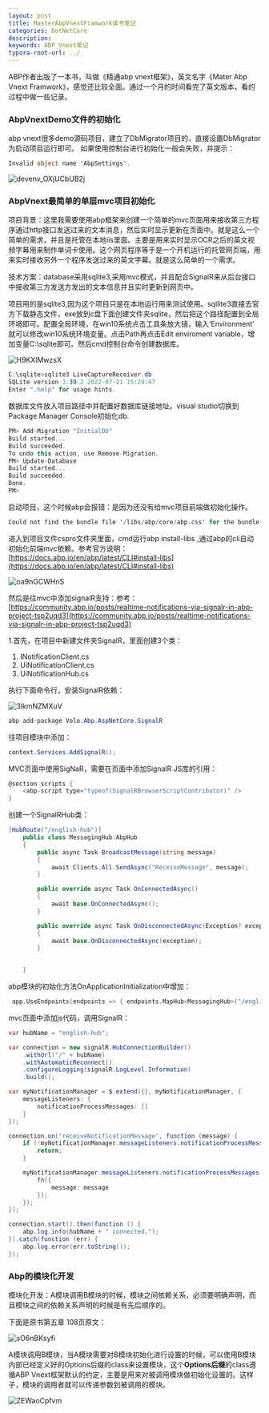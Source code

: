 ```yaml
---
layout: post
title: MasterAbpVnextFramwork读书笔记
categories: DotNetCore
description: 
keywords: ABP_Vnext笔记
typora-root-url: ../
---
```


ABP作者出版了一本书，叫做《精通abp vnext框架》，英文名字《Mater Abp Vnext Framwork》，感觉还比较全面。通过一个月的时间看完了英文版本，看的过程中做一些记录。

### AbpVnextDemo文件的初始化

abp vnext很多demo源码项目，建立了DbMigrator项目的，直接设置DbMigrator为启动项目运行即可。 如果使用控制台进行初始化一般会失败，并提示：

````c#
Invalid object name 'AbpSettings'.
````



![devenv_OXjUCbUB2j](/images/posts/devenv_OXjUCbUB2j.png)

### AbpVnext最简单的单层mvc项目初始化

项目背景：这里我需要使用abp框架来创建一个简单的mvc页面用来接收第三方程序通过http接口发送过来的文本消息，然后实时显示更新在页面中。就是这么一个简单的需求，并且是托管在本地iis里面。主要是用来实时显示OCR之后的英文视频字幕用来制作单词卡使用。这个网页程序等于是一个开机运行的托管网页端，用来实时接收另外一个程序发送过来的英文字幕。就是这么简单的一个需求。

技术方案：database采用sqlite3,采用mvc模式，并且配合SignalR来从后台接口中接收第三方发送方发出的文本信息并且实时更新到网页中。

项目用的是sqlite3,因为这个项目只是在本地运行用来测试使用。sqllite3直接去官方下载静态文件，exe放到c盘下面创建文件夹sqlite，然后把这个路径配置到全局环境即可。配置全局环境，在win10系统点击工具条放大镜，输入‘Environment’ 就可以修改win10系统环境变量。点击Path再点击Edit enviroment variable，增加变量C:\sqlite即可。然后cmd控制台命令创建数据库。

![H9KXlMwzsX](/images/posts/H9KXlMwzsX.png)

````c#
C:\sqlite>sqlite3 LiveCaptureReceiver.db
SQLite version 3.39.2 2022-07-21 15:24:47
Enter ".help" for usage hints.
````

数据库文件放入项目路径中并配置好数据库链接地址。visual studio切换到Package Manager Console初始化db.

````c#
PM> Add-Migration "InitialDb"
Build started...
Build succeeded.
To undo this action, use Remove-Migration.
PM> Update-Database
Build started...
Build succeeded.
Done.
PM> 
````

启动项目，这个时候abp会报错：是因为还没有给mvc项目前端做初始化操作。

````c#
Could not find the bundle file '/libs/abp/core/abp.css' for the bundle 'Basic.Global'!
````

进入到项目文件cspro文件夹里面，cmd运行abp install-libs  ,通过abp的cli自动初始化前端mvc依赖。参考官方说明：[https://docs.abp.io/en/abp/latest/CLI#install-libs](https://docs.abp.io/en/abp/latest/CLI#install-libs)

![oa9nGCWHnS](/images/posts/oa9nGCWHnS.png)

然后是往mvc中添加signalR支持：参考：[https://community.abp.io/posts/realtime-notifications-via-signalr-in-abp-project-tsp2uqd3](https://community.abp.io/posts/realtime-notifications-via-signalr-in-abp-project-tsp2uqd3)

1.首先，在项目中新建文件夹SignalR，里面创建3个类：

1. INotificationClient.cs
2. UiNotificationClient.cs
3. UiNotificationHub.cs

执行下面命令行，安装SignalR依赖：

![3lkmNZMXuV](/images/posts/3lkmNZMXuV.png)

````c#
abp add-package Volo.Abp.AspNetCore.SignalR
````



往项目模块中添加：

````c#
context.Services.AddSignalR();
````



MVC页面中使用SigNaR，需要在页面中添加SignalR JS库的引用：

````c#
@section scripts {
    <abp-script type="typeof(SignalRBrowserScriptContributor)" />
}
````

创建一个SignalRHub类：

````c#
[HubRoute("/english-hub")]
    public class MessagingHub:AbpHub
    {
        public async Task BroadcastMessage(string message)
        {
            await Clients.All.SendAsync("ReceiveMessage", message);
        }

        public override async Task OnConnectedAsync()
        {
            await base.OnConnectedAsync();
        }

        public override async Task OnDisconnectedAsync(Exception? exception)
        {
            await base.OnDisconnectedAsync(exception);
        }

        
    }
````

abp模块的初始化方法OnApplicationInitialization中增加：

````c
 app.UseEndpoints(endpoints => { endpoints.MapHub<MessagingHub>("/english-hub"); });
````

mvc页面中添加js代码，调用SignalR：

````c#
var hubName = "english-hub";

var connection = new signalR.HubConnectionBuilder()
    .withUrl("/" + hubName)
    .withAutomaticReconnect()
    .configureLogging(signalR.LogLevel.Information)
    .build();

var myNotificationManager = $.extend({}, myNotificationManager, {
    messageListeners: {
        notificationProcessMessages: []
    }
});

connection.on("receiveNotificationMessage", function (message) {
    if (!myNotificationManager.messageListeners.notificationProcessMessages) {
        return;
    }

    myNotificationManager.messageListeners.notificationProcessMessages.forEach(function (fn) {
        fn({
            message: message
        });
    });
});

connection.start().then(function () {
    abp.log.info(hubName + " connected.");
}).catch(function (err) {
    abp.log.error(err.toString());
});
````



### Abp的模块化开发

模块化开发：A模块调用B模块的时候，模块之间依赖关系，必须要明确声明，而且模块之间的依赖关系声明的时候是有先后顺序的。

下面是原书第五章 108页原文：

![sO6nBKsyfi](/images/posts/sO6nBKsyfi.png)

A模块调用B模块，当A模块需要对B模块初始化进行设置的时候，可以使用B模块内部已经定义好的Options后缀的class来设置模块，这个**Options后缀**的class遵循ABP Vnext框架默认的约定，主要是用来对被调用模块做初始化设置的。这样子，模块的调用者就可以传递参数到被调用的模块。

![ZEWaoCpfvm](/images/posts/ZEWaoCpfvm.png)

